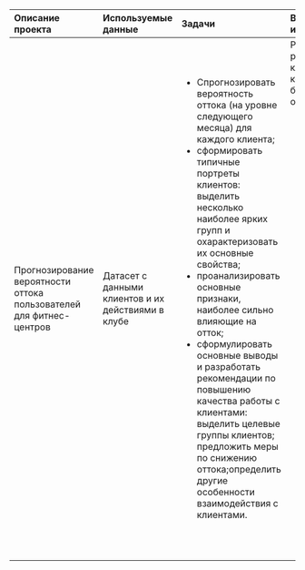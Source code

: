 |Описание проекта|Используемые данные|Задачи|Выводы исследования|Инструменты для исследования|
|:-|:-|:-|:-|:-|
|Прогнозирование вероятности оттока пользователей для фитнес-центров|Датасет с данными клиентов и их действиями в клубе|<ul><li> Спрогнозировать вероятность оттока (на уровне следующего месяца) для каждого клиента;</li><li>сформировать типичные портреты клиентов: выделить несколько наиболее ярких групп и охарактеризовать их основные свойства;</li><li>проанализировать основные признаки, наиболее сильно влияющие на отток;</li><li> сформулировать основные выводы и разработать рекомендации по повышению качества работы с клиентами:     выделить целевые группы клиентов;  предложить меры по снижению оттока;определить другие особенности взаимодействия с клиентами.</li></ul>|Рекомендации по работе с кластером, у которого самый большой риск оттока: <ul><li>Мотивировать клиентов ходить на групповые занятия, например рекламируя тренеров.</li><li>Присылать клиенту напоминание о клубе, если он появлялся там больше недели назад.</li><li>Предлагать акции/скидки на продление за пару недель до окончания абонемента.</li><li>Ненавязчиво предлагать товары из бара.</li><li>Стоит также привлекать клиентов, похожих по параметрам на кластер лояльных клиентов: людей ближе к 30 годам, живущих близко.</li><ul>|<ul><li>Pandas</li><li>Numpy</li><li>Matplotlib.pyplot</li><li>scipy.stats</li><li>seaborn</li><li>skilearn</li></ul>|